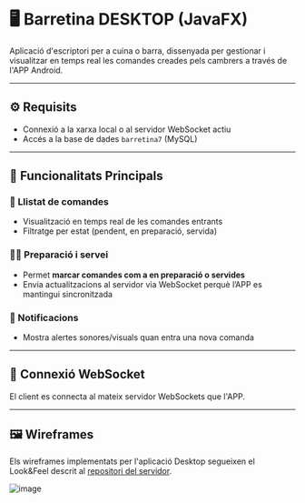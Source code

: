 # 🖥️ Barretina DESKTOP (JavaFX)

Aplicació d'escriptori per a cuina o barra, dissenyada per gestionar i visualitzar en temps real les comandes creades pels cambrers a través de l'APP Android.

---

## ⚙️ Requisits

- Connexió a la xarxa local o al servidor WebSocket actiu
- Accés a la base de dades `barretina7` (MySQL)

---

## 🔧 Funcionalitats Principals

### 🧾 Llistat de comandes
- Visualització en temps real de les comandes entrants
- Filtratge per estat (pendent, en preparació, servida)

### 🧑‍🍳 Preparació i servei
- Permet **marcar comandes com a en preparació o servides**
- Envia actualitzacions al servidor via WebSocket perquè l’APP es mantingui sincronitzada

### 🔔 Notificacions
- Mostra alertes sonores/visuals quan entra una nova comanda

---

## 🔌 Connexió WebSocket

El client es connecta al mateix servidor WebSockets que l'APP.

---

## 🖼️ Wireframes

Els wireframes implementats per l'aplicació Desktop segueixen el Look&Feel descrit al <a href="https://github.com/AdrianCasadoAguilera/BarRetina-SRV/blob/main/README.md">repositori del servidor</a>.

![image](https://github.com/user-attachments/assets/b1e3f787-0a23-44c9-a841-e41e8abc4b28)


